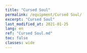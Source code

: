 ```yaml
---
title: "Cursed Soul"
permalink: /equipment/Cursed Soul/
excerpt: "Cursed Soul"
last_modified_at: 2021-01-25
lang: en
ref: "Cursed Soul.md"
toc: false
classes: wide
---
```


